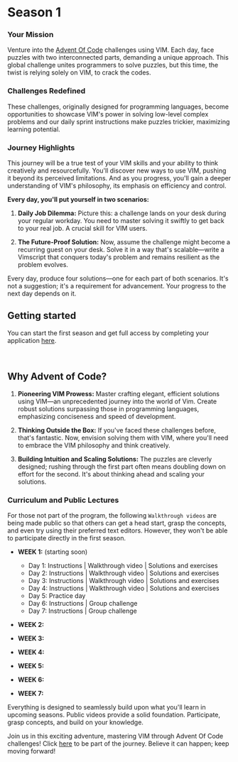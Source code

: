 # Season 1

### Your Mission
Venture into the [Advent Of Code](https://adventofcode.com/) challenges using VIM. Each day, face puzzles with two interconnected parts, demanding a unique approach. This global challenge unites programmers to solve puzzles, but this time, the twist is relying solely on VIM, to crack the codes.

### Challenges Redefined
These challenges, originally designed for programming languages, become opportunities to showcase VIM's power in solving low-level complex problems and our daily sprint instructions make puzzles trickier, maximizing learning potential.

### Journey Highlights
This journey will be a true test of your VIM skills and your ability to think creatively and resourcefully. You'll discover new ways to use VIM, pushing it beyond its perceived limitations. And as you progress, you'll gain a deeper understanding of VIM's philosophy, its emphasis on efficiency and control.


**Every day, you'll put yourself in two scenarios:**

1. **Daily Job Dilemma:** Picture this: a challenge lands on your desk during your regular workday. You need to master solving it swiftly to get back to your real job. A crucial skill for VIM users.

2. **The Future-Proof Solution:** Now, assume the challenge might become a recurring guest on your desk. Solve it in a way that's scalable—write a Vimscript that conquers today's problem and remains resilient as the problem evolves.

Every day, produce four solutions—one for each part of both scenarios. It's not a suggestion; it's a requirement for advancement. Your progress to the next day depends on it.

## Getting started
You can start the first season and get full access by completing your application [here](https://forms.gle/CW1jqB9HpKbqwUY78).

<br>

## Why Advent of Code?

1. **Pioneering VIM Prowess:** Master crafting elegant, efficient solutions using VIM—an unprecedented journey into the world of Vim. Create robust solutions surpassing those in programming languages, emphasizing conciseness and speed of development.

2. **Thinking Outside the Box:** If you've faced these challenges before, that's fantastic. Now, envision solving them with VIM, where you'll need to embrace the VIM philosophy and think creatively.

3. **Building Intuition and Scaling Solutions:** The puzzles are cleverly designed; rushing through the first part often means doubling down on effort for the second. It's about thinking ahead and scaling your solutions.

### Curriculum and Public Lectures
For those not part of the program, the following `Walkthrough videos` are being made public so that others can get a head start, grasp the concepts, and even try using their preferred text editors. However, they won't be able to participate directly in the first season.

+ **WEEK 1:** (starting soon)
  + Day 1: Instructions | Walkthrough video | Solutions and exercises
  + Day 2: Instructions | Walkthrough video | Solutions and exercises
  + Day 3: Instructions | Walkthrough video | Solutions and exercises
  + Day 4: Instructions | Walkthrough video | Solutions and exercises
  + Day 5: Practice day
  + Day 6: Instructions | Group challenge
  + Day 7: Instructions | Group challenge

+ **WEEK 2:**
+ **WEEK 3:**
+ **WEEK 4:**
+ **WEEK 5:**
+ **WEEK 6:**
+ **WEEK 7:**

Everything is designed to seamlessly build upon what you'll learn in upcoming seasons. Public videos provide a solid foundation. Participate, grasp concepts, and build on your knowledge.

Join us in this exciting adventure, mastering VIM through Advent Of Code challenges! Click [here](https://forms.gle/CW1jqB9HpKbqwUY78) to be part of the journey. Believe it can happen; keep moving forward!
